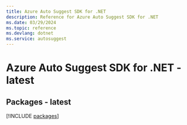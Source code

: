 ```yaml
---
title: Azure Auto Suggest SDK for .NET
description: Reference for Azure Auto Suggest SDK for .NET
ms.date: 03/29/2024
ms.topic: reference
ms.devlang: dotnet
ms.service: autosuggest
---
```

# Azure Auto Suggest SDK for .NET - latest
## Packages - latest
[!INCLUDE [packages](auto-suggest-index.md)]